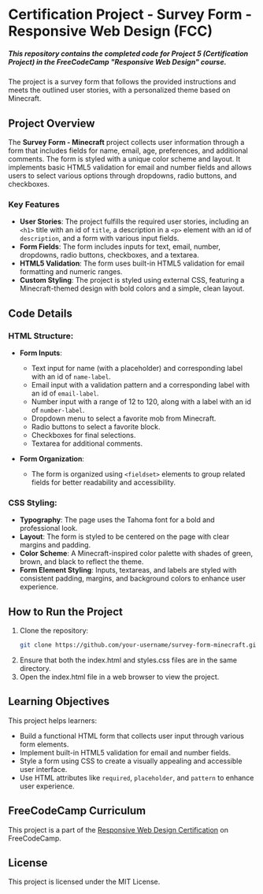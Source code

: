 # Certification Project - Survey Form - Responsive Web Design (FCC)

##### This repository contains the completed code for Project 5 *(Certification Project)* in the FreeCodeCamp "Responsive Web Design" course.

The project is a survey form that follows the provided instructions and meets the outlined user stories, with a personalized theme based on Minecraft.

## Project Overview

The **Survey Form - Minecraft** project collects user information through a form that includes fields for name, email, age, preferences, and additional comments. The form is styled with a unique color scheme and layout. It implements basic HTML5 validation for email and number fields and allows users to select various options through dropdowns, radio buttons, and checkboxes.

### Key Features

- **User Stories**: The project fulfills the required user stories, including an `<h1>` title with an id of `title`, a description in a `<p>` element with an id of `description`, and a form with various input fields.
- **Form Fields**: The form includes inputs for text, email, number, dropdowns, radio buttons, checkboxes, and a textarea.
- **HTML5 Validation**: The form uses built-in HTML5 validation for email formatting and numeric ranges.
- **Custom Styling**: The project is styled using external CSS, featuring a Minecraft-themed design with bold colors and a simple, clean layout.

## Code Details

### HTML Structure:

- **Form Inputs**:
  - Text input for name (with a placeholder) and corresponding label with an id of `name-label`.
  - Email input with a validation pattern and a corresponding label with an id of `email-label`.
  - Number input with a range of 12 to 120, along with a label with an id of `number-label`.
  - Dropdown menu to select a favorite mob from Minecraft.
  - Radio buttons to select a favorite block.
  - Checkboxes for final selections.
  - Textarea for additional comments.

- **Form Organization**:
  - The form is organized using `<fieldset>` elements to group related fields for better readability and accessibility.

### CSS Styling:

- **Typography**: The page uses the Tahoma font for a bold and professional look.
- **Layout**: The form is styled to be centered on the page with clear margins and padding.
- **Color Scheme**: A Minecraft-inspired color palette with shades of green, brown, and black to reflect the theme.
- **Form Element Styling**: Inputs, textareas, and labels are styled with consistent padding, margins, and background colors to enhance user experience.
  
## How to Run the Project

1. Clone the repository:
   ```bash
   git clone https://github.com/your-username/survey-form-minecraft.git
2. Ensure that both the index.html and styles.css files are in the same directory.
3. Open the index.html file in a web browser to view the project.

## Learning Objectives

This project helps learners:
- Build a functional HTML form that collects user input through various form elements.
- Implement built-in HTML5 validation for email and number fields.
- Style a form using CSS to create a visually appealing and accessible user interface.
- Use HTML attributes like `required`, `placeholder`, and `pattern` to enhance user experience.

## FreeCodeCamp Curriculum

This project is a part of the [Responsive Web Design Certification](https://www.freecodecamp.org/learn/2022/responsive-web-design/) on FreeCodeCamp.

## License

This project is licensed under the MIT License.
